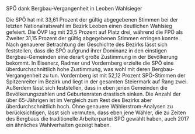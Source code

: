SPÖ dank Bergbau-Vergangenheit in Leoben Wahlsieger

Die SPÖ hat mit 33,61 Prozent der gültig abgegebenen Stimmen bei der letzten Nationalratswahl im Bezirk Leoben einen deutlichen Wahlsieg gefeiert. Die ÖVP lag mit 23,5 Prozent auf Platz drei, während die FPÖ als Zweiter 31,15 Prozent der gültig abgegebenen Stimmen erringen konnte. Nach genauerer Betrachtung der Geschichte des Bezirks lässt sich feststellen, dass die SPÖ aufgrund ihrer Dominanz in den einstigen Bergbau-Gemeinden eine derart große Zustimmung in der Bevölkerung bekommt. In Eisenerz, Radmer und Vordernberg erzielte die SPÖ eine überdurchschnittlich hohe Zustimmung, was wohl mit deren Bergbau-Vergangenheit  zu tun. Vordernberg ist mit 52,12 Prozent SPÖ-Stimmen der Spitzenreiter im Bezirk und liegt in der gesamten Steiermark auf Rang zwei. Außerdem lässt sich feststellen, dass in eben jenen Gemeinden die Bevölkerungszahlen und Geburtenraten drastisch sinken. Die Anzahl der über 65-Jährigen ist im Vergleich zum Rest des Bezirks aber überdurchschnittlich hoch. Ohne genauere Wählerstrom-Analysen zu berücksichtigen, lässt sich vermuten, dass eben jene Wähler, die zu Zeiten des Bergbaus die traditionelle Arbeiterpartei SPÖ gewählt haben, auch 2017 ein ähnliches Wahlverhalten gezeigt haben.